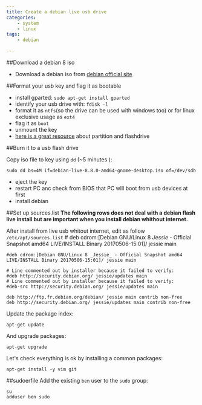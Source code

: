 ```yaml
---
title: Create a debian live usb drive
categories:
    - system
    - linux
tags:
    - debian

---
```


##Download a debian 8 iso

- Download a debian iso from [debian official site](https://cdimage.debian.org/debian-cd/current-live/amd64/iso-hybrid/)

##Format your usb key and flag it as bootable

- install gparted: `sudo apt-get install gparted`
- identify your usb drive with: `fdisk -l`
- format it as `ntfs`(so the drive can be used with windows too) or for linux exclusive usage as `ext4`
- flag it as `boot`
- unmount the key
- [here is a great resource](http://elinux.org/RPi_Adding_USB_Drives) about partition and flashdrive

##Burn it to a usb flash drive

Copy iso file to key using `dd` (~5 minutes ): 

    sudo dd bs=4M if=debian-live-8.8.0-amd64-gnome-desktop.iso of=/dev/sdb

- eject the key
- restart PC anc check from BIOS that PC will boot from usb devices at first
- install debian

##Set up sources.list
**The following rows does not deal with a debian flash live install but are important when you install debian whithout internet.**


After install from live usb whitout internet, edit as follow `/etc/apt/sources.list`
	# deb cdrom:[Debian GNU/Linux 8 _Jessie_ - Official Snapshot amd64 LIVE/INSTALL Binary 20170506-15:01]/ jessie main

	#deb cdrom:[Debian GNU/Linux 8 _Jessie_ - Official Snapshot amd64 LIVE/INSTALL Binary 20170506-15:01]/ jessie main

	# Line commented out by installer because it failed to verify:
	#deb http://security.debian.org/ jessie/updates main
	# Line commented out by installer because it failed to verify:
	#deb-src http://security.debian.org/ jessie/updates main

	deb http://ftp.fr.debian.org/debian/ jessie main contrib non-free
	deb http://security.debian.org/ jessie/updates main contrib non-free


Update the package index:

	apt-get update

And upgrade packages:

	apt-get upgrade

Let's check everything is ok by installing a common packages:

	apt-get install -y vim git
	
##sudoerfile 
Add the existing `ben` user to the `sudo` group:

	su
	adduser ben sudo